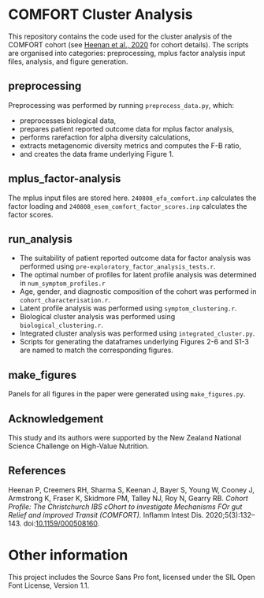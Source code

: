 # COMFORT Cluster Analysis

This repository contains the code used for the cluster analysis of the COMFORT cohort (see [Heenan et al., 2020](https://doi.org/10.1159/000508160) for cohort details). The scripts are organised into categories: preprocessing, mplus factor analysis input files,  analysis, and figure generation. 

## preprocessing
Preprocessing was performed by running `preprocess_data.py`, which:
- preprocesses biological data,
- prepares patient reported outcome data for mplus factor analysis,
- performs rarefaction for alpha diversity calculations,
- extracts metagenomic diversity metrics and computes the F-B ratio,
- and creates the data frame underlying Figure 1.

## mplus_factor-analysis
The mplus input files are stored here. `240808_efa_comfort.inp` calculates the factor loading and `240808_esem_comfort_factor_scores.inp` calculates the factor scores.

## run_analysis
- The suitability of patient reported outcome data for factor analysis was performed using `pre-exploratory_factor_analysis_tests.r`. 
- The optimal number of profiles for latent profile analysis was determined in `num_symptom_profiles.r`
- Age, gender, and diagnostic composition of the cohort was performed in `cohort_characterisation.r`.
- Latent profile analysis was performed using `symptom_clustering.r`.
- Biological cluster analysis was performed using `biological_clustering.r`.
- Integrated cluster analysis was performed using `integrated_cluster.py`.
- Scripts for generating the dataframes underlying Figures 2-6 and S1-3 are named to match the corresponding figures. 

## make_figures
Panels for all figures in the paper were generated using `make_figures.py`.

## Acknowledgement 
This study and its authors were supported by the New Zealand National Science Challenge on High-Value Nutrition. 

## References
Heenan P, Creemers RH, Sharma S, Keenan J, Bayer S, Young W, Cooney J, Armstrong K, Fraser K, Skidmore PM, Talley NJ, Roy N, Gearry RB. *Cohort Profile: The Christchurch IBS cOhort to investigate Mechanisms FOr gut Relief and improved Transit (COMFORT).* Inflamm Intest Dis. 2020;5(3):132–143. doi:[10.1159/000508160](https://doi.org/10.1159/000508160).

# Other information
This project includes the Source Sans Pro font, licensed under the SIL Open Font License, Version 1.1.